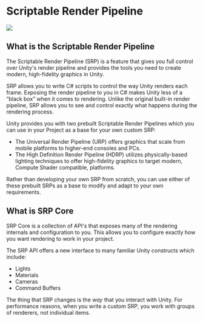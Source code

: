 # Scriptable Render Pipeline
![](https://blogs.unity3d.com/wp-content/uploads/2018/01/image5_rs.png)
## What is the Scriptable Render Pipeline

The Scriptable Render Pipeline (SRP) is a feature that gives you full control over Unity's render pipeline and provides the tools you need to create modern, high-fidelity graphics in Unity.

SRP allows you to write C# scripts to control the way Unity renders each frame. Exposing the render pipeline to you in C# makes Unity less of a “black box” when it comes to rendering. Unlike the original built-in render pipeline, SRP allows you to see and control exactly what happens during the rendering process. 

Unity provides you with two prebuilt Scriptable Render Pipelines which you can use in your Project as a base for your own custom SRP:
* The Universal Render Pipeline (URP) offers graphics that scale from mobile platforms to higher-end consoles and PCs.
* The High Definition Render Pipeline (HDRP) utilizes physically-based lighting techniques to offer high-fidelity graphics to target modern, Compute Shader compatible, platforms.

Rather than developing your own SRP from scratch, you can use either of these prebuilt SRPs as a base to modify and adapt to your own requirements.

## What is SRP Core

SRP Core is a collection of API's that exposes many of the rendering internals and configuration to you. This allows you to configure exactly how you want rendering to work in your project.

The SRP API offers a new interface to many familiar Unity constructs which include:

- Lights
- Materials
- Cameras
- Command Buffers

The thing that SRP changes is the *way* that you interact with Unity. For performance reasons, when you write a custom SRP, you work with groups of renderers, not individual items.